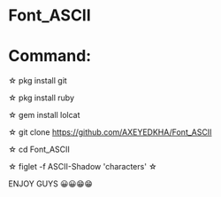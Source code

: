 # Font_ASCII
# Command:
☆ pkg install git

☆ pkg install ruby

☆ gem install lolcat

☆ git clone https://github.com/AXEYEDKHA/Font_ASCII

☆ cd Font_ASCII

☆ figlet -f ASCII-Shadow 'characters' ☆ 

ENJOY GUYS 😀😀😁😁
